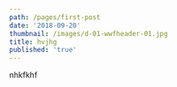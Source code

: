 ```yaml
---
path: /pages/first-post
date: '2018-09-20'
thumbnail: /images/d-01-wwfheader-01.jpg
title: hvjhg
published: 'true'
---
```

nhkfkhf
